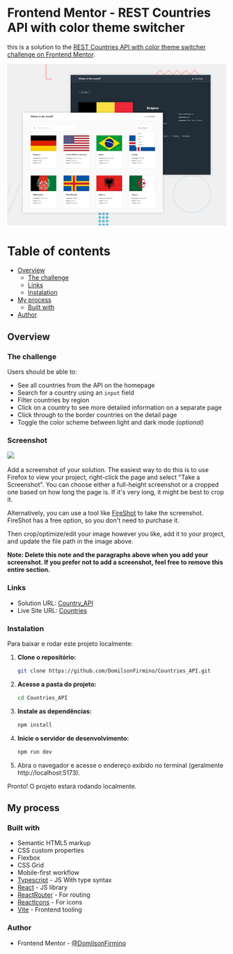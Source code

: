 # Frontend Mentor - REST Countries API with color theme switcher

this is a solution to the [REST Countries API with color theme switcher challenge on Frontend Mentor](https://www.frontendmentor.io/challenges/rest-countries-api-with-color-theme-switcher-5cacc469fec04111f7b848ca).

![Design preview for the REST Countries API with color theme switcher coding challenge](./design/desktop-preview.jpg)

# Table of contents

- [Overview](#overview)
  - [The challenge](#the-challenge)
  - [Links](#links)
  - [Instalation](#Instalation)
- [My process](#my-process)
  - [Built with](#built-with)
- [Author](#author)

## Overview

### The challenge

Users should be able to:

- See all countries from the API on the homepage
- Search for a country using an `input` field
- Filter countries by region
- Click on a country to see more detailed information on a separate page
- Click through to the border countries on the detail page
- Toggle the color scheme between light and dark mode _(optional)_

### Screenshot

![](./screenshot.jpg)

Add a screenshot of your solution. The easiest way to do this is to use Firefox to view your project, right-click the page and select "Take a Screenshot". You can choose either a full-height screenshot or a cropped one based on how long the page is. If it's very long, it might be best to crop it.

Alternatively, you can use a tool like [FireShot](https://getfireshot.com/) to take the screenshot. FireShot has a free option, so you don't need to purchase it.

Then crop/optimize/edit your image however you like, add it to your project, and update the file path in the image above.

**Note: Delete this note and the paragraphs above when you add your screenshot. If you prefer not to add a screenshot, feel free to remove this entire section.**

### Links

- Solution URL: [Country_API](https://github.com/DomilsonFirmino/Countries_API)
- Live Site URL: [Countries](https://domilsonfirmino.github.io/Countries_API/)

### Instalation

Para baixar e rodar este projeto localmente:

1. **Clone o repositório:**
   ```bash
   git clone https://github.com/DomilsonFirmino/Countries_API.git
   ```
2. **Acesse a pasta do projeto:**
   ```bash
   cd Countries_API
   ```
3. **Instale as dependências:**
   ```bash
   npm install
   ```
4. **Inicie o servidor de desenvolvimento:**
   ```bash
   npm run dev
   ```
5. Abra o navegador e acesse o endereço exibido no terminal (geralmente http://localhost:5173).

Pronto! O projeto estará rodando localmente.

## My process

### Built with

- Semantic HTML5 markup
- CSS custom properties
- Flexbox
- CSS Grid
- Mobile-first workflow
- [Typescript](https://www.typescriptlang.org/) - JS With type syntax
- [React](https://reactjs.org/) - JS library
- [ReactRouter](https://reactrouter.com/en/main) - For routing
- [ReactIcons](https://react-icons.github.io/react-icons/) - For icons
- [Vite](https://vitejs.dev) - Frontend tooling

### Author

- Frontend Mentor - [@DomilsonFirmino](https://www.frontendmentor.io/profile/DomilsonFirmino)
